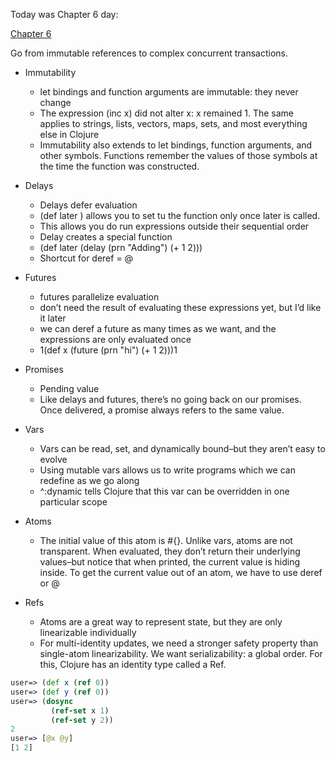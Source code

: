Today was Chapter 6 day:

[Chapter 6](https://aphyr.com/posts/306-clojure-from-the-ground-up-state)

Go from immutable references to complex concurrent transactions.

- Immutability 
    - let bindings and function arguments are immutable: they never change
    - The expression (inc x) did not alter x: x remained 1. The same applies to strings, lists, vectors, maps, sets, and most everything else in Clojure
    - Immutability also extends to let bindings, function arguments, and other symbols. Functions remember the values of those symbols at the time the function was constructed.

- Delays
    - Delays defer evaluation
    - (def later  ) allows you to set tu the function only once later is called.
    - This allows you do run expressions outside their sequential order
    - Delay creates a special function
    - (def later (delay (prn "Adding") (+ 1 2)))
    - Shortcut for deref = @

- Futures
    - futures parallelize evaluation
    - don’t need the result of evaluating these expressions yet, but I’d like it later
    - we can deref a future as many times as we want, and the expressions are only evaluated once
    - 1(def x (future (prn "hi") (+ 1 2)))1

- Promises
    - Pending value
    - Like delays and futures, there’s no going back on our promises. Once delivered, a promise always refers to the same value.

- Vars
    - Vars can be read, set, and dynamically bound–but they aren’t easy to evolve
    - Using mutable vars allows us to write programs which we can redefine as we go along
    - ^:dynamic tells Clojure that this var can be overridden in one particular scope

- Atoms
    - The initial value of this atom is #{}. Unlike vars, atoms are not transparent. When evaluated, they don’t return their underlying values–but notice that when printed, the current value is hiding inside. To get the current value out of an atom, we have to use deref or @

- Refs
    - Atoms are a great way to represent state, but they are only linearizable individually
    - For multi-identity updates, we need a stronger safety property than single-atom linearizability. We want serializability: a global order. For this, Clojure has an identity type called a Ref.

```Clojure
user=> (def x (ref 0))
user=> (def y (ref 0))
user=> (dosync
         (ref-set x 1)
         (ref-set y 2))
2
user=> [@x @y]
[1 2]
```

